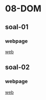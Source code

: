 # 08-DOM
## soal-01
### webpage
[web](https://moon3903.github.io/full-stack-web-assignments/06-JavaScript-Dasar/08-DOM/soal-01/index.html) <br>
## soal-02
### webpage
[web](https://moon3903.github.io/full-stack-web-assignments/06-JavaScript-Dasar/08-DOM/soal-0/index.html) <br>
